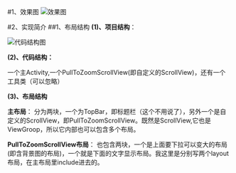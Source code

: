 #1、效果图
![效果图](http://7xknpe.com1.z0.glb.clouddn.com/GIF2.gif)

#2、实现简介
##1、布局结构
**(1)、项目结构**：

![代码结构图](http://img.blog.csdn.net/20150812232528995)

**(2)、代码结构：**

一个主Activity,一个PullToZoomScrollView(即自定义的ScrollView)，还有一个工具类（可以忽略）

**(3)、布局结构**

**主布局**：
分为两块，一个为TopBar，即标题栏（这个不用说了），另外一个是自定义的ScrollView，即PullToZoomScrollView。既然是ScrollView,它也是ViewGroop，所以它内部也可以包含多个布局。

**PullToZoomScrollView布局**：
也包含两块，一个是上面要下拉可以变大的布局(即含背景图的布局)，一个就是下面的文字显示布局。我这里是分别写两个layout布局，在主布局里include进去的。
